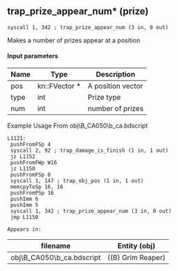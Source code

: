 ## trap_prize_appear_num* (prize)

`syscall 1, 342 ; trap_prize_appear_num (3 in, 0 out)`

Makes a number of prizes appear at a position

#### Input parameters
| Name | Type | Description
|------|------|------------
| pos   | kn::FVector *   | A position vector
| type   | int   | Prize type
| num   | int   | number of prizes


Example Usage From obj\B_CA050\b_ca.bdscript
```plaintext
L1121:
 pushFromFSp 4
 syscall 2, 92 ; trap_damage_is_finish (1 in, 1 out)
 jz L1152
 pushFromFWp W16
 jz L1150
 pushFromFSp 0
 syscall 1, 147 ; trap_obj_pos (1 in, 1 out)
 memcpyToSp 16, 16
 pushFromPSp 16
 pushImm 6
 pushImm 5
 syscall 1, 342 ; trap_prize_appear_num (3 in, 0 out)
 jmp L1150
```





	Appears in:
| filename | Entity (obj)
|----------|-------------
| obj\B_CA050\b_ca.bdscript       | ((B) Grim Reaper)          



